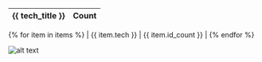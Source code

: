 
|  {{ tech_title }} | Count |
| ------------ | ------------- |
{% for item in items %}
| {{ item.tech }} | {{ item.id_count }} |
{% endfor %}


![alt text](/images/webservers.png "{{ tech_title }}")